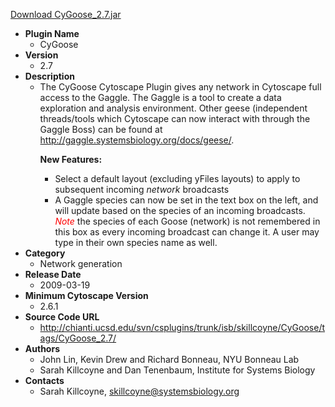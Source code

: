 <a href="CyGoose_2.7.jar">Download CyGoose_2.7.jar</a>

* __Plugin Name__
  * CyGoose
* __Version__
  * 2.7
* __Description__
  * The CyGoose Cytoscape Plugin gives any network in Cytoscape full access to the Gaggle.  The Gaggle is a tool to create a data exploration and analysis environment. Other geese (independent threads/tools which Cytoscape can now interact with through the Gaggle Boss) can be found at <a href="http://gaggle.systemsbiology.org/docs/geese/">http://gaggle.systemsbiology.org/docs/geese/</a>.<p><b>New Features:</b><ul><li>Select a default layout (excluding yFiles layouts) to apply to subsequent incoming <i>network</i> broadcasts</li><li>A Gaggle species can now be set in the text box on the left, and will update based on the species of an incoming broadcasts.  <i><font color='red'>Note</font></i> the species of each Goose (network) is not remembered in this box as every incoming broadcast can change it.  A user may type in their own species name as well.</li></ul>
* __Category__
  * Network generation
* __Release Date__
  * 2009-03-19
* __Minimum Cytoscape Version__
  * 2.6.1
* __Source Code URL__
  * http://chianti.ucsd.edu/svn/csplugins/trunk/isb/skillcoyne/CyGoose/tags/CyGoose_2.7/
* __Authors__
  * John Lin, Kevin Drew and Richard Bonneau, NYU Bonneau Lab
  * Sarah Killcoyne and Dan Tenenbaum, Institute for Systems Biology
* __Contacts__
  * Sarah Killcoyne, skillcoyne@systemsbiology.org
